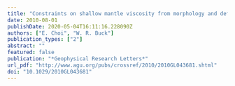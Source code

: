 ```yaml
---
title: "Constraints on shallow mantle viscosity from morphology and deformation of fast-spreading ridges"
date: 2010-08-01
publishDate: 2020-05-04T16:11:16.228090Z
authors: ["E. Choi", "W. R. Buck"]
publication_types: ["2"]
abstract: ""
featured: false
publication: "*Geophysical Research Letters*"
url_pdf: "http://www.agu.org/pubs/crossref/2010/2010GL043681.shtml"
doi: "10.1029/2010GL043681"
---
```


